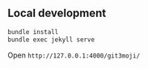 ## Local development

```sh
bundle install
bundle exec jekyll serve
```

Open `http://127.0.0.1:4000/git3moji/`
